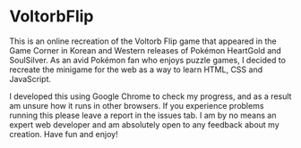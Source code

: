 # VoltorbFlip

This is an online recreation of the Voltorb Flip game that appeared in the Game 
Corner in Korean and Western releases of Pokémon HeartGold and SoulSilver. 
As an avid Pokémon fan who enjoys puzzle games, I decided to recreate the 
minigame for the web as a way to learn HTML, CSS and JavaScript.

I developed this using Google Chrome to check my progress, and as a result am 
unsure how it runs in other browsers. If you experience problems running this
please leave a report in the issues tab. I am by no means an expert web developer 
and am absolutely open to any feedback about my creation. Have fun and enjoy!